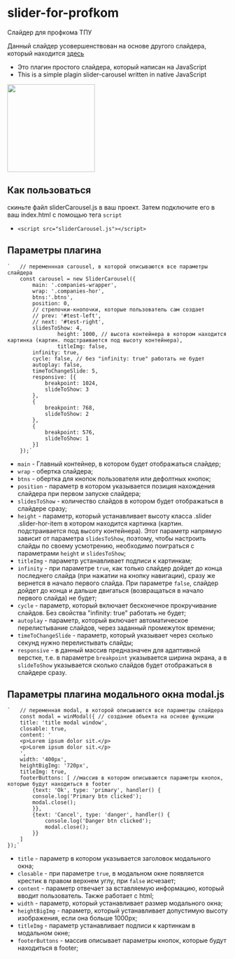 # slider-for-profkom
Слайдер для профкома ТПУ

Данный слайдер усовершенствован на основе другого слайдера, который находится <a href="https://github.com/Danila95/plagin-slider-carousel">здесь</a> 
- Это плагин простого слайдера, который написан на JavaScript
- This is a simple plagin slider-carousel written in native JavaScript
<div> 
<img width="200" heigth="200" src="https://cdn-images-1.medium.com/max/1052/1*DN7ToydkJZEdVaJVK_Nhvw.png">
</div>

## Как пользоваться

скиньте файл sliderCarousel.js в ваш проект. Затем подключите его в ваш index.html  с помощью тега `script`
- `<script src="sliderCarousel.js"></script>`


## Параметры плагина
	`	// переменнная carousel, в которой описываются все параметры слайдера 
		const carousel = new SliderCarousel({
			main: '.companies-wrapper',
			wrap: '.companies-hor',
			btns:'.btns',
			position: 0,
			// стрелочки-кнопочки, которые пользователь сам создает
			// prev: '#test-left',
			// next: '#test-right',
			slidesToShow: 4,
                    height: 1000, // высота контейнера в котором находится картинка (картин. подстраивается под высоту контейнера),
                    titleImg: false,
			infinity: true,
			cycle: false, // без "infinity: true" работать не будет
			autoplay: false,
			timeToChangeSlide: 5,
			responsive: [{
				breakpoint: 1024,
				slideToShow: 3
			},
			{
				breakpoint: 768,
				slideToShow: 2
			},
			{
				breakpoint: 576,
				slideToShow: 1
			}]
		});`
    
- `main` - Главный контейнер, в котором будет отображаться слайдер;
- `wrap` - обертка слайдера;
- `btns` - обертка для кнопок пользователя или дефолтных кнопок;
- `position` - параметр в котором указывается позиция нахождения слайдера при первом запуске слайдера;
- `slidesToShow` - количество слайдов в котором будет отображаться в слайдере сразу;
- `height` - параметр, который устанавливает высоту класса .slider .slider-hor-item в котором находится картинка (картин. подстраивается под высоту контейнера). Этот параметр напрямую зависит от параметра `slidesToShow`, поэтому, чтобы настроить слайды по своему усмотрению, необходимо поиграться с параметрами `height` и `slidesToShow`;
- `titleImg` - параметр устанавливает подписи к картинкам;
- `infinity` - при параметре `true`, как только слайдер дойдет до конца последнего слайда (при нажатии на кнопку навигации), сразу же вернется в начало первого слайда. При параметре `false`, слайдер дойдет до конца и дальше двигаться (возвращаться в начало первого слайда) не будет;
- `cycle` - параметр, который включает бесконечное прокручивание слайдов. Без свойства "infinity: true" работать не будет;
- `autoplay` - параметр, который включает автоматическое перелистывание слайдов, через заданный промежуток времени;
- `timeToChangeSlide` - параметр, который указывает через сколько секунд нужно перелистывать слайды;
- `responsive` - в данный массив предназначен для адаптивной верстке, т.е. в параметре `breakpoint` указывается ширина экрана, а в `slideToShow` указывается сколько слайдов будет отображаться в слайдере сразу.

## Параметры плагина модального окна modal.js
    `   // переменная modal, в которой описываются все параметры слайдера
        const modal = winModal({ // создание объекта на основе функции
        title: 'title modal window',
        closable: true,
        content: '
        <p>Lorem ipsum dolor sit.</p>
        <p>Lorem ipsum dolor sit.</p>
        ',
        width: '400px',
        heightBigImg: '720px',
        titleImg: true,
        footerButtons: [ //массив в котором описываются параметры кнопок, которые будут находиться в footer
            {text: 'Ok', type: 'primary', handler() {
            console.log('Primary btn clicked');
            modal.close();
            }},
            {text: 'Cancel', type: 'danger', handler() {
                console.log('Danger btn clicked');
                modal.close();
            }}
        ]
    });`

- `title` - параметр в котором указывается заголовок модального окна;
- `closable` - при параметре `true`, в модальном окне появляется крестик в правом верхнем углу, при `false` исчезает;
- `content` - параметр отвечает за вставляемую информацию, который вводит пользователь. Также работает с html;
- `width` - параметр, который устанавливает размер модального окна;
- `heightBigImg` - параметр, который устанавливает допустимую высоту изображения, если она больше 1000px;
- `titleImg` - параметр устанавливает подписи к картинкам в модальном окне;
- `footerButtons` - массив описывает параметры кнопок, которые будут находиться в footer;